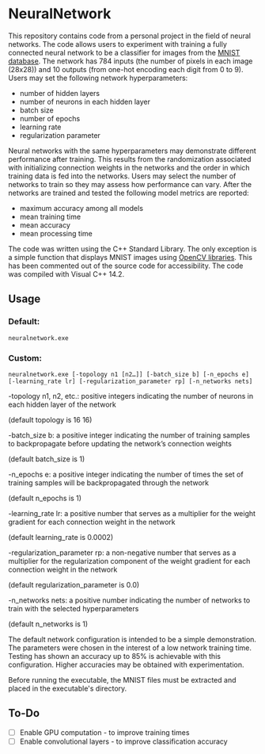 # NeuralNetwork
This repository contains code from a personal project in the field of neural networks. The code allows users to experiment with training a fully connected neural network to be a classifier for images from the [MNIST database](http://yann.lecun.com/exdb/mnist/). The network has 784 inputs (the number of pixels in each image (28x28)) and 10 outputs (from one-hot encoding each digit from 0 to 9). Users may set the following network hyperparameters:
- number of hidden layers
- number of neurons in each hidden layer
- batch size
- number of epochs 
- learning rate 
- regularization parameter

Neural networks with the same hyperparameters may demonstrate different performance after training. This results from the randomization associated with initializing connection weights in the networks and the order in which training data is fed into the networks. Users may select the number of networks to train so they may assess how performance can vary. After the networks are trained and tested the following model metrics are reported:
- maximum accuracy among all models
- mean training time
- mean accuracy
- mean processing time

The code was written using the C++ Standard Library. The only exception is a simple function that displays MNIST images using [OpenCV libraries](https://opencv.org/). This has been commented out of the source code for accessibility. The code was compiled with Visual C++ 14.2.

## Usage
### Default:
```
neuralnetwork.exe
```
### Custom:
```
neuralnetwork.exe [-topology n1 [n2…]] [-batch_size b] [-n_epochs e] [-learning_rate lr] [-regularization_parameter rp] [-n_networks nets]
```
-topology n1, n2, etc.: positive integers indicating the number of neurons in each hidden layer of the network

(default topology is 16 16)

-batch_size b: a positive integer indicating the number of training samples to backpropagate before updating the network’s connection weights

(default batch_size is 1)

-n_epochs e: a positive integer indicating the number of times the set of training samples will be backpropagated through the network

(default n_epochs is 1)

-learning_rate lr: a positive number that serves as a multiplier for the weight gradient for each connection weight in the network

(default learning_rate is 0.0002)

-regularization_parameter rp: a non-negative number that serves as a multiplier for the regularization component of the weight gradient for each connection weight in the network

(default regularization_parameter is 0.0)

-n_networks nets: a positive number indicating the number of networks to train with the selected hyperparameters

(default n_networks is 1)

The default network configuration is intended to be a simple demonstration. The parameters were chosen in the interest of a low network training time. Testing has shown an accuracy up to 85% is achievable with this configuration. Higher accuracies may be obtained with experimentation.

Before running the executable, the MNIST files must be extracted and placed in the executable's directory.

## To-Do
- [ ] Enable GPU computation - to improve training times
- [ ] Enable convolutional layers - to improve classification accuracy
